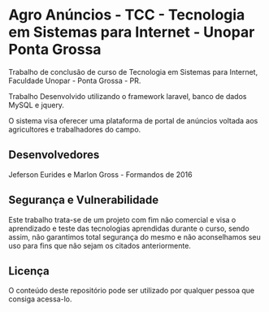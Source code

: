 # Agro Anúncios - TCC - Tecnologia em Sistemas para Internet - Unopar Ponta Grossa

Trabalho de conclusão de curso de Tecnologia em Sistemas para Internet, Faculdade Unopar - Ponta Grossa - PR.

Trabalho Desenvolvido utilizando o framework laravel, banco de dados MySQL e jquery.

O sistema visa oferecer uma plataforma de portal de anúncios voltada aos agricultores e trabalhadores do campo.


## Desenvolvedores

Jeferson Eurides e Marlon Gross - Formandos de 2016

## Segurança e Vulnerabilidade

Este trabalho trata-se de um projeto com fim não comercial e visa o aprendizado e teste das tecnologias aprendidas durante o curso, sendo assim, não garantimos total segurança do mesmo e não aconselhamos seu uso para fins que não sejam os citados anteriormente.

## Licença

O conteúdo deste repositório pode ser utilizado por qualquer pessoa que consiga acessa-lo.
